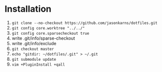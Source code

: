 Installation
============

1. `git clone --no-checkout https://github.com/jasonkarns/dotfiles.git`
2. `git config core.worktree "../../"`
3. `git config core.sparsecheckout true`
4. write .git/info/sparse-checkout
5. write .git/info/exclude
6. `git checkout master`
7. `echo "gitdir: ~/dotfiles/.git" > ~/.git`
8. `git submodule update`
9. `vim +PluginInstall +qall`
